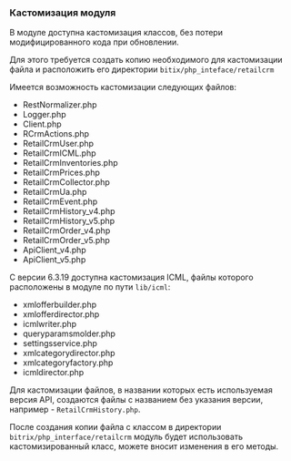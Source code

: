### Кастомизация модуля

В модуле доступна кастомизация классов, без потери модифицированного кода при обновлении.

Для этого требуется создать копию необходимого для кастомизации файла и расположить его директории
`bitix/php_inteface/retailcrm`

Имеется возможность кастомизации следующих файлов:
* RestNormalizer.php
* Logger.php
* Client.php
* RCrmActions.php
* RetailCrmUser.php
* RetailCrmICML.php
* RetailCrmInventories.php
* RetailCrmPrices.php
* RetailCrmCollector.php
* RetailCrmUa.php
* RetailCrmEvent.php
* RetailCrmHistory_v4.php
* RetailCrmHistory_v5.php
* RetailCrmOrder_v4.php
* RetailCrmOrder_v5.php
* ApiClient_v4.php  
* ApiClient_v5.php

С версии 6.3.19 доступна кастомизация ICML, файлы которого расположены в модуле по пути `lib/icml`:
* xmlofferbuilder.php
* xmlofferdirector.php
* icmlwriter.php
* queryparamsmolder.php
* settingsservice.php
* xmlcategorydirector.php
* xmlcategoryfactory.php
* icmldirector.php

Для кастомизации файлов, в названии которых есть используемая версия API,
создаются файлы с названием без указания версии, например - `RetailCrmHistory.php`.

После создания копии файла с классом в директории `bitrix/php_interface/retailcrm`
модуль будет использовать кастомизированный класс, можете вносит изменения в его методы.
